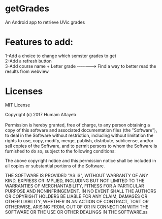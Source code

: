 # getGrades
An Android app to retrieve UVic grades<br />


# Features to add:

  1-Add a choice to change which semster grades to get<br />
  2-Add a refresh button<br />
  3-Add course name + Letter grade -------> Find a way to better read the results from webview<br />

# Licenses

MIT License<br />

Copyright (c) 2017 Humam Altayeb<br /><br />
Permission is hereby granted, free of charge, to any person obtaining a copy
of this software and associated documentation files (the "Software"), to deal
in the Software without restriction, including without limitation the rights
to use, copy, modify, merge, publish, distribute, sublicense, and/or sell
copies of the Software, and to permit persons to whom the Software is
furnished to do so, subject to the following conditions:<br />

The above copyright notice and this permission notice shall be included in all
copies or substantial portions of the Software.<br />

THE SOFTWARE IS PROVIDED "AS IS", WITHOUT WARRANTY OF ANY KIND, EXPRESS OR
IMPLIED, INCLUDING BUT NOT LIMITED TO THE WARRANTIES OF MERCHANTABILITY,
FITNESS FOR A PARTICULAR PURPOSE AND NONINFRINGEMENT. IN NO EVENT SHALL THE
AUTHORS OR COPYRIGHT HOLDERS BE LIABLE FOR ANY CLAIM, DAMAGES OR OTHER
LIABILITY, WHETHER IN AN ACTION OF CONTRACT, TORT OR OTHERWISE, ARISING FROM,
OUT OF OR IN CONNECTION WITH THE SOFTWARE OR THE USE OR OTHER DEALINGS IN THE
SOFTWARE.ss
